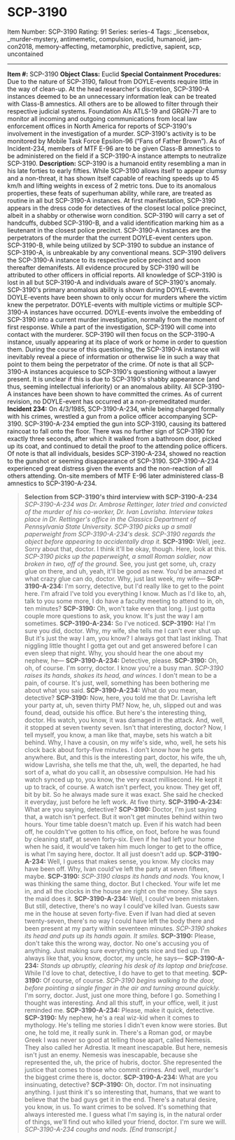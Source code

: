 # SCP-3190
Item Number: SCP-3190
Rating: 91
Series: series-4
Tags: _licensebox, _murder-mystery, antimemetic, compulsion, euclid, humanoid, jam-con2018, memory-affecting, metamorphic, predictive, sapient, scp, uncontained

---

**Item #:** SCP-3190
**Object Class:** Euclid
**Special Containment Procedures:** Due to the nature of SCP-3190, fallout from DOYLE-events require little in the way of clean-up. At the head researcher's discretion, SCP-3190-A instances deemed to be an unnecessary information leak can be treated with Class-B amnestics. All others are to be allowed to filter through their respective judicial systems.
Foundation AIs ATLS-19 and GRGN-71 are to monitor all incoming and outgoing communications from local law enforcement offices in North America for reports of SCP-3190's involvement in the investigation of a murder. SCP-3190's activity is to be monitored by Mobile Task Force Epsilon-96 (“Fans of Father Brown”). As of Incident-234, members of MTF E-96 are to be given Class-B amnestics to be administered on the field if a SCP-3190-A instance attempts to neutralize SCP-3190.
**Description:** SCP-3190 is a humanoid entity resembling a man in his late forties to early fifties. While SCP-3190 allows itself to appear clumsy and a non-threat, it has shown itself capable of reaching speeds up to 45 km/h and lifting weights in excess of 2 metric tons. Due to its anomalous properties, these feats of superhuman ability, while rare, are treated as routine in all but SCP-3190-A instances. At first manifestation, SCP-3190 appears in the dress code for detectives of the closest local police precinct, albeit in a shabby or otherwise worn condition. SCP-3190 will carry a set of handcuffs, dubbed SCP-3190-B, and a valid identification marking him as a lieutenant in the closest police precinct.
SCP-3190-A instances are the perpetrators of the murder that the current DOYLE-event centers upon.
SCP-3190-B, while being utilized by SCP-3190 to subdue an instance of SCP-3190-A, is unbreakable by any conventional means. SCP-3190 delivers the SCP-3190-A instance to its respective police precinct and soon thereafter demanifests. All evidence procured by SCP-3190 will be attributed to other officers in official reports. All knowledge of SCP-3190 is lost in all but SCP-3190-A and individuals aware of SCP-3190's anomaly.
SCP-3190's primary anomalous ability is shown during DOYLE-events. DOYLE-events have been shown to only occur for murders where the victim knew the perpetrator. DOYLE-events with multiple victims or multiple SCP-3190-A instances have occurred. DOYLE-events involve the embedding of SCP-3190 into a current murder investigation, normally from the moment of first response. While a part of the investigation, SCP-3190 will come into contact with the murderer. SCP-3190 will then focus on the SCP-3190-A instance, usually appearing at its place of work or home in order to question them. During the course of this questioning, the SCP-3190-A instance will inevitably reveal a piece of information or otherwise lie in such a way that point to them being the perpetrator of the crime. Of note is that all SCP-3190-A instances acquiesce to SCP-3190's questioning without a lawyer present. It is unclear if this is due to SCP-3190's shabby appearance (and thus, seeming intellectual inferiority) or an anomalous ability.
All SCP-3190-A instances have been shown to have committed the crimes. As of current revision, no DOYLE-event has occurred at a non-premeditated murder.
**Incident 234:** On 4/3/1985, SCP-3190-A-234, while being charged formally with his crimes, wrestled a gun from a police officer accompanying SCP-3190. SCP-3190-A-234 emptied the gun into SCP-3190, causing its battered raincoat to fall onto the floor. There was no further sign of SCP-3190 for exactly three seconds, after which it walked from a bathroom door, picked up its coat, and continued to detail the proof to the attending police officers.
Of note is that all individuals, besides SCP-3190-A-234, showed no reaction to the gunshot or seeming disappearance of SCP-3190. SCP-3190-A-234 experienced great distress given the events and the non-reaction of all others attending. On-site members of MTF E-96 later administered class-B amnestics to SCP-3190-A-234.
> **Selection from SCP-3190's third interview with SCP-3190-A-234**
> _SCP-3190-A-234 was Dr. Ambrose Rettinger, later tried and convicted of the murder of his co-worker, Dr. Ivan Lavrisha. Interview takes place in Dr. Rettinger's office in the Classics Department of Pennsylvania State University._
> _SCP-3190 picks up a small paperweight from SCP-3190-A-234's desk. SCP-3190 regards the object before appearing to accidentally drop it._
> **SCP-3190:** Well, jeez. Sorry about that, doctor. I think it'll be okay, though. Here, look at this. _SCP-3190 picks up the paperweight, a small Roman soldier, now broken in two, off of the ground._ See, you just get some, uh, crazy glue on there, and uh, yeah, it'll be good as new. You'd be amazed at what crazy glue can do, doctor. Why, just last week, my wife—
> **SCP-3190-A-234:** I'm sorry, detective, but I'd really like to get to the point here. I'm afraid I've told you everything I know. Much as I'd like to, ah, talk to you some more, I do have a faculty meeting to attend to in, oh, ten minutes?
> **SCP-3190:** Oh, won't take even that long. I just gotta couple more questions to ask, you know. It's just the way I am sometimes.
> **SCP-3190-A-234:** So I've noticed.
> **SCP-3190:** Ha! I'm sure you did, doctor. Why, my wife, she tells me I can't ever shut up. But it's just the way I am, you know? I always got that last inkling. That niggling little thought I gotta get out and get answered before I can even sleep that night. Why, you should hear the one about my nephew, he—
> **SCP-3190-A-234:** Detective, please.
> **SCP-3190:** Oh, oh, of course. I'm sorry, doctor. I know you're a busy man. _SCP-3190 raises its hands, shakes its head, and winces._ I don't mean to be a pain, of course. It's just, well, something has been bothering me about what you said.
> **SCP-3190-A-234:** What do you mean, detective?
> **SCP-3190:** Now, here, you told me that Dr. Lavrisha left your party at, uh, seven thirty PM? Now, he, uh, slipped out and was found, dead, outside his office. But here's the interesting thing, doctor. His watch, you know, it was damaged in the attack. And, well, it stopped at seven twenty seven. Isn't that interesting, doctor? Now, I tell myself, you know, a man like that, maybe, sets his watch a bit behind. Why, I have a cousin, on my wife's side, who, well, he sets his clock back about forty-five minutes. I don't know how he gets anywhere. But, and this is the interesting part, doctor, his wife, the uh, widow Lavrisha, she tells me that the, uh, well, the departed, he had sort of a, what do you call it, an obsessive compulsion. He had his watch synced up to, you know, the very exact millisecond. He kept it up to track, of course. A watch isn't perfect, you know. They get off, bit by bit. So he always made sure it was exact. She said he checked it everyday, just before he left work. At five thirty.
> **SCP-3190-A-234:** What are you saying, detective?
> **SCP-3190:** Doctor, I'm just saying that, a watch isn't perfect. But it won't get minutes behind within two hours. Your time table doesn't match up. Even if his watch had been off, he couldn't've gotten to his office, on foot, before he was found by cleaning staff, at seven forty-six. Even if he had left your home when he said, it would've taken him much longer to get to the office, is what I'm saying here, doctor. It all just doesn't add up.
> **SCP-3190-A-234:** Well, I guess that makes sense, you know. My clocks may have been off. Why, Ivan could've left the party at seven fifteen, maybe.
> **SCP-3190:** _SCP-3190 clasps its hands and nods._ You know, I was thinking the same thing, doctor. But I checked. Your wife let me in, and all the clocks in the house are right on the money. She says the maid does it.
> **SCP-3190-A-234:** Well, I could've been mistaken. But still, detective, there's no way I could've killed Ivan. Guests saw me in the house at seven forty-five. Even if Ivan had died at seven twenty-seven, there's no way I could have left the body there and been present at my party within seventeen minutes.
> _SCP-3190 shakes its head and puts up its hands again. It smiles._
> **SCP-3190:** Please, don't take this the wrong way, doctor. No one's accusing you of anything. Just making sure everything gets nice and tied up. I'm always like that, you know, doctor, my uncle, he says—
> **SCP-3190-A-234:** _Stands up abruptly, clearing his desk of its laptop and briefcase._ While I'd love to chat, detective, I do have to get to that meeting.
> **SCP-3190:** Of course, of course. _SCP-3190 begins walking to the door, before pointing a single finger in the air and turning around quickly._ I'm sorry, doctor. Just, just one more thing, before I go. Something I thought was interesting. And all this stuff, in your office, well, it just reminded me.
> **SCP-3190-A-234:** Please, make it quick, detective.
> **SCP-3190:** My nephew, he's a real wiz-kid when it comes to mythology. He's telling me stories I didn't even know were stories. But one, he told me, it really sunk in. There's a Roman god, or maybe Greek I was never so good at telling those apart, called Nemesis. They also called her Adrestia. It meant inescapable. But here, nemesis isn't just an enemy. Nemesis was inescapable, because she represented the, uh, the price of hubris, doctor. She represented the justice that comes to those who commit crimes. And well, murder's the biggest crime there is, doctor.
> **SCP-3190-A-234:** What are you insinuating, detective?
> **SCP-3190:** Oh, doctor. I'm not insinuating anything. I just think it's so interesting that, humans, that we want to believe that the bad guys get it in the end. There's a natural desire, you know, in us. To want crimes to be solved. It's something that always interested me. I guess what I'm saying is, in the natural order of things, we'll find out who killed your friend, doctor. I'm sure we will.
> _SCP-3190-A-234 coughs and nods._
> _[End transcript.]_